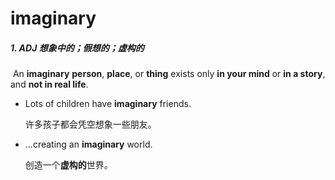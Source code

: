 # imaginary

##### 1. ADJ 想象中的；假想的；虚构的

​	An **imaginary** **person**, **place**, or **thing** exists only **in your mind** or **in a story**, and **not in real life**.

- Lots of children have **imaginary** friends.

  许多孩子都会凭空想象一些朋友。

- ...creating an **imaginary** world.

  创造一个**虚构的**世界。